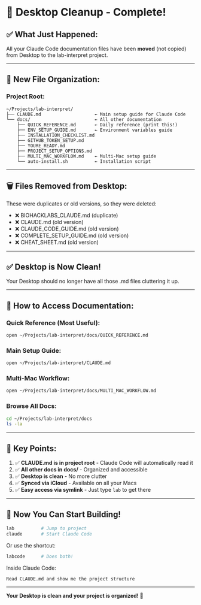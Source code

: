 # 🧹 Desktop Cleanup - Complete!

## ✅ What Just Happened:

All your Claude Code documentation files have been **moved** (not copied) from Desktop to the lab-interpret project.

---

## 📁 New File Organization:

### **Project Root:**
```
~/Projects/lab-interpret/
├── CLAUDE.md                    ← Main setup guide for Claude Code
└── docs/                        ← All other documentation
    ├── QUICK_REFERENCE.md       ← Daily reference (print this!)
    ├── ENV_SETUP_GUIDE.md       ← Environment variables guide
    ├── INSTALLATION_CHECKLIST.md
    ├── GITHUB_TOKEN_SETUP.md
    ├── YOURE_READY.md
    ├── PROJECT_SETUP_OPTIONS.md
    ├── MULTI_MAC_WORKFLOW.md    ← Multi-Mac setup guide
    └── auto-install.sh          ← Installation script
```

---

## 🗑️ Files Removed from Desktop:

These were duplicates or old versions, so they were deleted:
- ❌ BIOHACKLABS_CLAUDE.md (duplicate)
- ❌ CLAUDE.md (old version)
- ❌ CLAUDE_CODE_GUIDE.md (old version)
- ❌ COMPLETE_SETUP_GUIDE.md (old version)
- ❌ CHEAT_SHEET.md (old version)

---

## ✅ Desktop is Now Clean!

Your Desktop should no longer have all those .md files cluttering it up.

---

## 📖 How to Access Documentation:

### **Quick Reference (Most Useful):**
```bash
open ~/Projects/lab-interpret/docs/QUICK_REFERENCE.md
```

### **Main Setup Guide:**
```bash
open ~/Projects/lab-interpret/CLAUDE.md
```

### **Multi-Mac Workflow:**
```bash
open ~/Projects/lab-interpret/docs/MULTI_MAC_WORKFLOW.md
```

### **Browse All Docs:**
```bash
cd ~/Projects/lab-interpret/docs
ls -la
```

---

## 🎯 Key Points:

1. ✅ **CLAUDE.md is in project root** - Claude Code will automatically read it
2. ✅ **All other docs in docs/** - Organized and accessible
3. ✅ **Desktop is clean** - No more clutter
4. ✅ **Synced via iCloud** - Available on all your Macs
5. ✅ **Easy access via symlink** - Just type `lab` to get there

---

## 🚀 Now You Can Start Building!

```bash
lab          # Jump to project
claude       # Start Claude Code
```

Or use the shortcut:
```bash
labcode      # Does both!
```

Inside Claude Code:
```
Read CLAUDE.md and show me the project structure
```

---

**Your Desktop is clean and your project is organized! 🎉**
